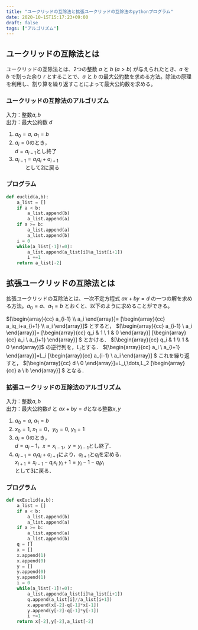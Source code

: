 ```yaml
---
title: "ユークリッドの互除法と拡張ユークリッドの互除法のpythonプログラム"
date: 2020-10-15T15:17:23+09:00
draft: false
tags: ["アルゴリズム"] 
---
```

<!--more-->
## ユークリッドの互除法とは
ユークリッドの互除法とは、2つの整数 $a$ と $b$ $(a>b)$ が与えられたとき、$a$ を $b$ で割った余り $r$ とすることで、$a$ と $b$ の最大公約数を求める方法。除法の原理を利用し、割り算を繰り返すことによって最大公約数を求める。

### ユークリッドの互除法のアルゴリズム
入力：整数$a,b$  
出力：最大公約数 $d$
1. $a_0 = a$, $a_1 = b$
2. $a_i=0$のとき，  
   $d=a_{i-1}$とし終了
3. $a_{i-1}=a_iq_i+a_{i+1}$  
　　として2に戻る

### プログラム
```euclid.py
def euclid(a,b):
    a_list = []
    if a < b: 
        a_list.append(b)
        a_list.append(a)
    if a >= b:
        a_list.append(a)
        a_list.append(b)
    i = 0
    while(a_list[-1]!=0):
        a_list.append(a_list[i]%a_list[i+1])
        i +=1
    return a_list[-2]
```

## 拡張ユークリッドの互除法とは
拡張ユークリッドの互除法とは、一次不定方程式 $ax+by=d$ の一つの解を求める方法。$a_0=a$、$a_1=b$ とおくと、以下のように求めることができる。

$[\begin{array}{cc}
     a_{i-1} \\
     a_i 
\end{array}]=
[\begin{array}{cc}
    a_iq_i+a_{i+1} \\
    a_i 
\end{array}]$ 
とすると，
$[\begin{array}{cc}
     a_{i-1} \\
     a_i 
\end{array}]=
[\begin{array}{cc}
    q_i & 1 \\
    1 & 0 
\end{array}]
[\begin{array}{cc}
    a_i \\
    a_{i+1} 
\end{array}]
$ 
とかける．
$[\begin{array}{cc}
    q_i & 1 \\
    1 & 0 
\end{array}]$
の逆行列を，$L_i$とする．
$[\begin{array}{cc}
     a_i \\
     a_{i+1} 
\end{array}]=L_i
[\begin{array}{cc}
    a_{i-1} \\
    a_i 
\end{array}]
$ 
これを繰り返すと，
$[\begin{array}{cc}
     d \\
     0
\end{array}]=L_i,\dots,L_2
[\begin{array}{cc}
    a \\
    b
\end{array}]
$ 
となる．

### 拡張ユークリッドの互除法のアルゴリズム
入力：整数$a,b$  
出力：最大公約数$d$ と $ax+by=d$となる整数$x, y$ 
1. $a_0 =a$, $a_1 =b$
2. $x_0 =1$, $x_1 =0$，$y_0 =0$, $y_1 =1$
3. $a_i=0$のとき，  
$d=a_i−1$，$x=x_{i−1}$，$y=y_{i−1}$とし終了.
4. $a_{i−1} = a_iq_i + a_{i+1}$により，$a_{i+1}$と$q_i$を定める.   
    $x_{i+1} = x_{i−1} − q_ix_i$
    $y_i+1=y_i−1−q_iy_i$  
    として3に戻る．

### プログラム
```exEuclid.py
def exEuclid(a,b):
    a_list = []
    if a < b: 
        a_list.append(b)
        a_list.append(a)
    if a >= b:
        a_list.append(a)
        a_list.append(b)
    q = []
    x = []
    x.append(1)
    x.append(0)
    y = []
    y.append(0)
    y.append(1)
    i = 0
    while(a_list[-1]!=0):
        a_list.append(a_list[i]%a_list[i+1])
        q.append(a_list[i]//a_list[i+1])
        x.append(x[-2]-q[-1]*x[-1])
        y.append(y[-2]-q[-1]*y[-1])
        i +=1
    return x[-2],y[-2],a_list[-2]
```
